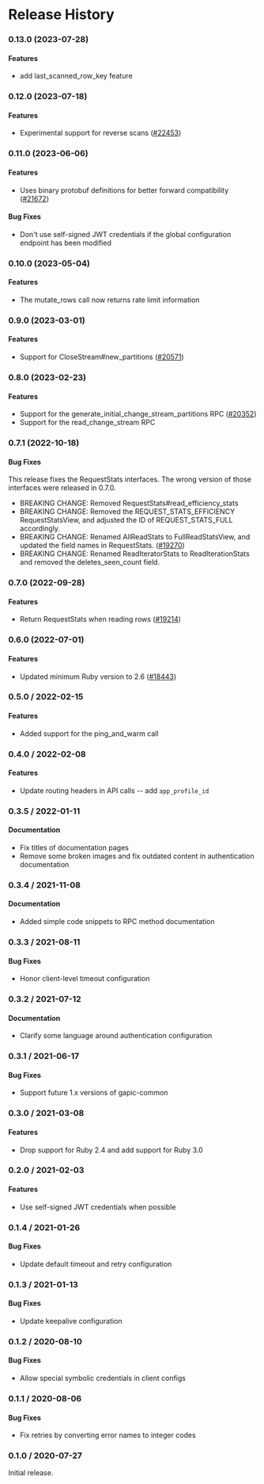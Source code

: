 # Release History

### 0.13.0 (2023-07-28)

#### Features

* add last_scanned_row_key feature 

### 0.12.0 (2023-07-18)

#### Features

* Experimental support for reverse scans ([#22453](https://github.com/googleapis/google-cloud-ruby/issues/22453)) 

### 0.11.0 (2023-06-06)

#### Features

* Uses binary protobuf definitions for better forward compatibility ([#21672](https://github.com/googleapis/google-cloud-ruby/issues/21672)) 
#### Bug Fixes

* Don't use self-signed JWT credentials if the global configuration endpoint has been modified 

### 0.10.0 (2023-05-04)

#### Features

* The mutate_rows call now returns rate limit information 

### 0.9.0 (2023-03-01)

#### Features

* Support for CloseStream#new_partitions ([#20571](https://github.com/googleapis/google-cloud-ruby/issues/20571)) 

### 0.8.0 (2023-02-23)

#### Features

* Support for the generate_initial_change_stream_partitions RPC ([#20352](https://github.com/googleapis/google-cloud-ruby/issues/20352)) 
* Support for the read_change_stream RPC 

### 0.7.1 (2022-10-18)

#### Bug Fixes

This release fixes the RequestStats interfaces. The wrong version of those interfaces were released in 0.7.0.

* BREAKING CHANGE: Removed RequestStats#read_efficiency_stats 
* BREAKING CHANGE: Removed the REQUEST_STATS_EFFICIENCY RequestStatsView, and adjusted the ID of REQUEST_STATS_FULL accordingly. 
* BREAKING CHANGE: Renamed AllReadStats to FullReadStatsView, and updated the field names in RequestStats. ([#19270](https://github.com/googleapis/google-cloud-ruby/issues/19270)) 
* BREAKING CHANGE: Renamed ReadIteratorStats to ReadIterationStats and removed the deletes_seen_count field. 

### 0.7.0 (2022-09-28)

#### Features

* Return RequestStats when reading rows ([#19214](https://github.com/googleapis/google-cloud-ruby/issues/19214)) 

### 0.6.0 (2022-07-01)

#### Features

* Updated minimum Ruby version to 2.6 ([#18443](https://github.com/googleapis/google-cloud-ruby/issues/18443)) 

### 0.5.0 / 2022-02-15

#### Features

* Added support for the ping_and_warm call

### 0.4.0 / 2022-02-08

#### Features

* Update routing headers in API calls -- add `app_profile_id`

### 0.3.5 / 2022-01-11

#### Documentation

* Fix titles of documentation pages
* Remove some broken images and fix outdated content in authentication documentation

### 0.3.4 / 2021-11-08

#### Documentation

* Added simple code snippets to RPC method documentation

### 0.3.3 / 2021-08-11

#### Bug Fixes

* Honor client-level timeout configuration

### 0.3.2 / 2021-07-12

#### Documentation

* Clarify some language around authentication configuration

### 0.3.1 / 2021-06-17

#### Bug Fixes

* Support future 1.x versions of gapic-common

### 0.3.0 / 2021-03-08

#### Features

* Drop support for Ruby 2.4 and add support for Ruby 3.0

### 0.2.0 / 2021-02-03

#### Features

* Use self-signed JWT credentials when possible

### 0.1.4 / 2021-01-26

#### Bug Fixes

* Update default timeout and retry configuration

### 0.1.3 / 2021-01-13

#### Bug Fixes

* Update keepalive configuration

### 0.1.2 / 2020-08-10

#### Bug Fixes

* Allow special symbolic credentials in client configs

### 0.1.1 / 2020-08-06

#### Bug Fixes

* Fix retries by converting error names to integer codes

### 0.1.0 / 2020-07-27

Initial release.
